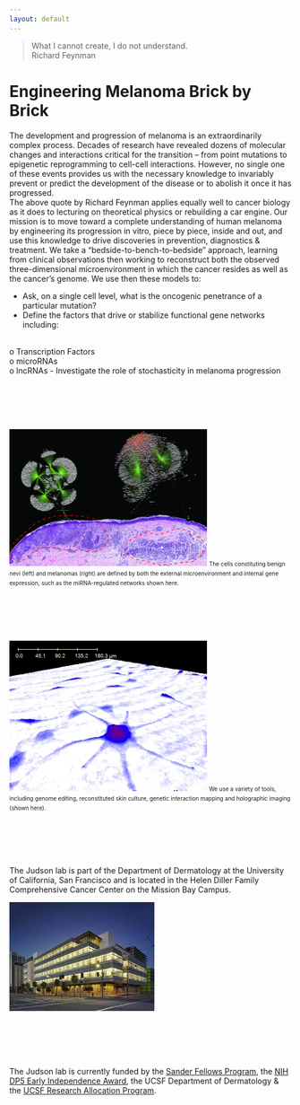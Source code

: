 ```yaml
---
layout: default
---
```


> What I cannot create, I do not understand. <br />
> Richard Feynman

# Engineering Melanoma Brick by Brick

The development and progression of melanoma is an extraordinarily complex process. Decades of research have revealed dozens of molecular changes and interactions critical for the transition – from point mutations to epigenetic reprogramming to cell-cell interactions.  However, no single one of these events provides us with the necessary knowledge to invariably prevent or predict the development of the disease or to abolish it once it has progressed.   
The above quote by Richard Feynman applies equally well to cancer biology as it does to lecturing on theoretical physics or rebuilding a car engine. Our mission is to move toward a complete understanding of human melanoma by engineering its progression in vitro, piece by piece, inside and out, and use this knowledge to drive discoveries in prevention, diagnostics & treatment. We take a “bedside-to-bench-to-bedside” approach, learning from clinical observations then working to reconstruct both the observed three-dimensional microenvironment in which the cancer resides as well as the cancer’s genome. 
We use then these models to:

- Ask, on a single cell level, what is the oncogenic penetrance of a particular mutation?
- Define the factors that drive or stabilize functional gene networks including:
<br />
o	Transcription Factors
<br />
o	microRNAs
<br />
o	lncRNAs
- Investigate the role of stochasticity in melanoma progression

<br><br><br><br>

<img src="/img/home.jpg" alt="Home" class="img-responsive" style="max-width: 70%; margin: auto;">
<font size = "1"> The cells constituting benign nevi (left) and melanomas (right) are defined by both the external microenvironment and internal gene expression, such as the miRNA-regulated networks shown here. </font>

<br><br><br><br>



<img src="/img/home2.jpg" alt="Home2" class="img-responsive" style="max-width: 70%; margin: auto;">
<font size = "1"> We use a variety of tools, including genome editing, reconstituted skin culture, genetic interaction mapping and holographic imaging (shown here). </font>


<br><br><br><br>




The Judson lab is part of the Department of Dermatology at the University of California, San Francisco and is located in the Helen Diller Family Comprehensive Cancer Center on the Mission Bay Campus.

<img src="/img/home3.jpeg" alt="Home3" class="img-responsive" style="max-width: 70%; margin: auto;">


<br><br><br><br>

The Judson lab is currently funded by the [Sander Fellows Program](http://fellows.ucsf.edu/), the [NIH DP5 Early Independence Award](http://commonfund.nih.gov/earlyindependence/index), the UCSF Department of Dermatology & the [UCSF Research Allocation Program](http://rap.ucsf.edu/).

